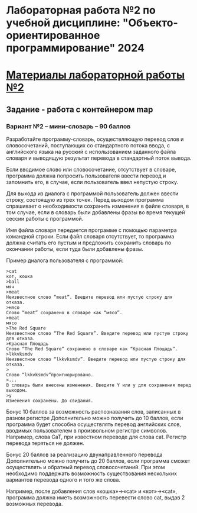 # Лабораторная работа №2 по учебной дисциплине: "Объекто-ориентированное программирование" 2024

# [Материалы лабораторной работы №2](https://github.com/alexey-malov/oop/tree/master/tasks/02)

## Задание - работа с контейнером map
### Вариант №2 –  мини-словарь – 90 баллов

Разработайте программу-словарь, осуществляющую перевод слов и словосочетаний, поступающих со стандартного потока ввода, с английского языка на русский с использованием заданного файла словаря и выводящую результат перевода в стандартный поток вывода.

Если вводимое слово или словосочетание, отсутствует в словаре, программа должна попросить пользователя ввести перевод и запомнить его, в случае, если пользователь ввел непустую строку.

Для выхода из диалога с программой пользователь должен ввести строку, состоящую из трех точек. Перед выходом программа спрашивает о необходимости сохранить изменения в файле словаря, в том случае, если в словарь были добавлены фразы во время текущей сессии работы с программой.

Имя файла словаря передается программе с помощью параметра командной строки. Если файл словаря отсутствует, то программа должна считать его пустым и предложить сохранить словарь по окончании работы, если туда были добавлены фразы.

Пример диалога пользователя с программой:
```
>cat
кот, кошка
>ball
мяч
>meat
Неизвестное слово “meat”. Введите перевод или пустую строку для отказа.
>мясо
Слово “meat” сохранено в словаре как “мясо”.
>meat
мясо
>The Red Square
Неизвестное слово “The Red Square”. Введите перевод или пустую строку для отказа.
>Красная Площадь
Слово “The Red Square” сохранено в словаре как “Красная Площадь”.
>lkkvksmdv
Неизвестное слово “lkkvksmdv”. Введите перевод или пустую строку для отказа.
>
Слово “lkkvksmdv”проигнорировано.
>...
В словарь были внесены изменения. Введите Y или y для сохранения перед выходом.
>y
Изменения сохранены. До свидания.
```

Бонус 10 баллов за возможность распознавания слов, записанных в разном регистре
Дополнительно можно получить до 10 баллов, если программа будет способна осуществлять перевод английских слов, вводимых пользователем в произвольном регистре символов. Например, слова CaT, при известном переводе для слова cat. Регистр перевода теряться не должен.

Бонус 20 баллов за реализацию двунаправленного перевода
Дополнительно можно получить до 20 баллов, если программа сможет осуществлять и обратный перевод словосочетаний. При этом необходимо поддержать возможность существования нескольких вариантов перевода одного и того же слова.

Например, после добавления слов «кошка»→«cat» и «кот»→«cat», программа должна иметь возможность перевести слово cat, выдав 2 возможных перевода.